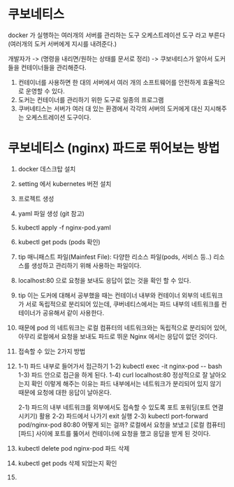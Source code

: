 # 쿠보네티스
docker 가 실행하는 여러개의 서버를 관리하는 도구
오케스트레이션 도구 라고 부른다 (여러개의 도커 서버에게 지시를 내려준다.)

개발자가 -> (명령을 내리면/원하는 상태를 문서로 정리) -> 쿠보네티스가 알아서 도커들을 컨테이너들을 관리해준다.

1. 컨테이너를 사용하면 한 대의 서버에서 여러 개의 소프트웨어를 안전하게 효율적으로 운영할 수 있다.
2. 도커는 컨테이너를 관리하기 위한 도구로 일종의 프로그램
3. 쿠버네티스는 서버가 여러 대 있는 환경에서 각각의 서버의 도커에게 대신 지시해주는 오케스트레이션 도구이다.

# 쿠보네티스 (nginx) 파드로 뛰어보는 방법
  1. docker 데스크탑 설치
  2. setting 에서 kubernetes 버전 설치
  3. 프로젝트 생성
  4. yaml 파일 생성 (git 참고)
  5. kubectl apply -f nginx-pod.yaml
  6. kubectl get pods (pods 확인)
  7. tip 매니패스트 파일(Mainfest File): 다양한 리소스 파일(pods, 서비스 등..) 리소스를 생성하고 관리하기 위해 사용하는 파일이다.
  8. localhost:80 으로 요청을 보내도 응답이 없는 것을 확인 할 수 있다.
  9. tip 이는 도커에 대해서 공부했을 때는 컨테이너 내부와 컨테이너 외부의 네트워크가 서로 독립적으로 분리되어 있는데, 쿠버네티스에서는 파드 내부의 네트워크를 컨테이너가 공유해서 같이 사용한다.
  10. 때문에 pod 의 네트워크는 로컬 컴퓨터의 네트워크와는 독립적으로 분리되어 있어, 아무리 로컬에서 요청을 보내도 파드로 뛰운 Nginx 에서는 응답이 없던 것이다.
  11. 접속할 수 있는 2가지 방법
  12. 1-1) 파드 내부로 들어가서 접근하기
      1-2) kubectl exec -it nginx-pod -- bash
      1-3) 파드 안으로 접근을 하게 된다.
      1-4) curl localhost:80 정상적으로 잘 날아오는지 확인
       이렇게 해주는 이유는 파드 내부에서는 네트워크가 분리되어 있지 않기 때문에 요청에 대한 응답이 날아온다.
      
      2-1) 파드의 내부 네트워크를 외부에서도 접속할 수 있도록 포트 포워딩(포트 연결시키기) 활용
      2-2) 파드에서 나가기 exit 실행
      2-3) kubectl port-forward pod/nginx-pod 80:80
       어떻게 되는 걸까?
        로컬에서 요청을 보냈고 [로컬 컴퓨터] [파드] 사이에 포트를 뚫어서 컨테이너에 요청을 했고 응답을 받게 된 것이다.
  14. kubectl delete pod nginx-pod 파드 삭제
  15. kubectl get pods 삭제 되었는지 확인
  16. 



